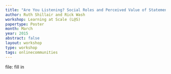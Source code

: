 ```yaml
---
title: "Are You Listening? Social Roles and Perceived Value of Statements in Online Learning Communities"
author: Ruth Shillair and Rick Wash
workshop: Learning at Scale (L@S)
papertype: Poster
month: March
year: 2015
abstract: false
layout: workshop
type: workshop
tags: onlinecommunities
---
```


file: fill in


